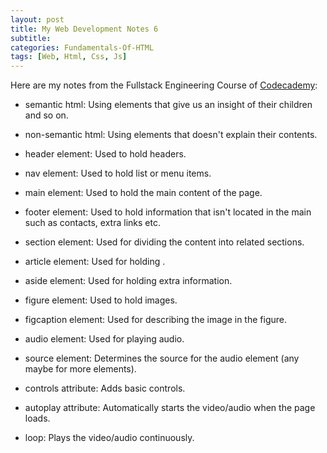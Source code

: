 ```yaml
---
layout: post
title: My Web Development Notes 6
subtitle: 
categories: Fundamentals-Of-HTML
tags: [Web, Html, Css, Js]
---
```


Here are my notes from the Fullstack Engineering Course of [Codecademy](https://www.codecademy.com/):

- semantic html: Using elements that give us an insight of their children and so on.
- non-semantic html: Using elements that doesn't explain their contents.

- header element: Used to hold headers.
- nav element: Used to hold list or menu items.
- main element: Used to hold the main content of the page.
- footer element: Used to hold information that isn't located in the main such as contacts, extra links etc.
- section element: Used for dividing the content into related sections.
- article element: Used for holding .
- aside element: Used for holding extra information.
- figure element: Used to hold images.
- figcaption element: Used for describing the image in the figure. 
- audio element: Used for playing audio.
- source element: Determines the source for the audio element (any maybe for more elements).
- controls attribute: Adds basic controls.
- autoplay attribute: Automatically starts the video/audio when the page loads.
- loop: Plays the video/audio continuously.